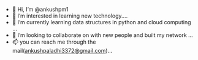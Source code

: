 - 👋 Hi, I’m @ankushpm1
- 👀 I’m interested in learning new technology....
- 🌱 I’m currently learning data structures in python and cloud computing ...
- 💞️ I’m looking to collaborate on with new people and built my network ...
- 📫 you can reach me through the mail(ankushpaladhi3372@gmail.com)...

<!---
ankushpm1/ankushpm1 is a ✨ special ✨ repository because its `README.md` (this file) appears on your GitHub profile.
You can click the Preview link to take a look at your changes.
--->
